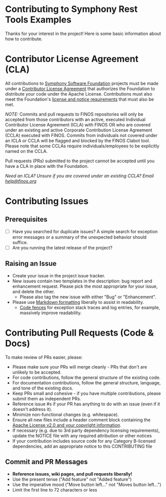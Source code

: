 # Contributing to Symphony Rest Tools Examples
Thanks for your interest in the project! Here is some basic information about how to contribute.
 
# Contributor License Agreement (CLA)
All contributions to [Symphony Software Foundation](https://symphony.foundation/) projects must be made under a [Contributor License Agreement](https://symphonyoss.atlassian.net/wiki/display/FM/Legal+Requirements#LegalRequirements-ContributorLicenseAgreement) that authorizes the Foundation to distribute your code under the Apache License. Contributions must also meet the Foundation's [license and notice requirements](https://symphonyoss.atlassian.net/wiki/display/FM/Legal+Requirements) that must also be met.
 
_NOTE:_ Commits and pull requests to FINOS repositories will only be accepted from those contributors with an active, executed Individual Contributor License Agreement (ICLA) with FINOS OR who are covered under an existing and active Corporate Contribution License Agreement (CCLA) executed with FINOS. Commits from individuals not covered under an ICLA or CCLA will be flagged and blocked by the FINOS Clabot tool. Please note that some CCLAs require individuals/employees to be explicitly named on the CCLA.

Pull requests (PRs) submitted to the project cannot be accepted until you have a CLA in place with the Foundation.

*Need an ICLA? Unsure if you are covered under an existing CCLA? Email [help@finos.org](mailto:help@finos.org)*
 
# Contributing Issues
 
## Prerequisites
 
* [ ] Have you searched for duplicate issues?  A simple search for exception error messages or a summary of the unexpected behavior should suffice.
* [ ] Are you running the latest release of the project?
 
## Raising an Issue
* Create your issue in the project issue tracker.
* New issues contain two templates in the description: bug report and enhancement request. Please pick the most appropriate for your issue, and delete the other.
  * Please also tag the new issue with either "Bug" or "Enhancement".
* Please use [Markdown formatting](https://help.github.com/categories/writing-on-github/)
liberally to assist in readability.
  * [Code fences](https://help.github.com/articles/creating-and-highlighting-code-blocks/) for exception stack traces and log entries, for example, massively improve readability.
 
# Contributing Pull Requests (Code & Docs)
To make review of PRs easier, please:
 
 * Please make sure your PRs will merge cleanly - PRs that don't are unlikely to be accepted.
 * For code contributions, follow the general structure of the existing code.
 * For documentation contributions, follow the general structure, language, and tone of the existing docs.
 * Keep PRs small and cohesive - if you have multiple contributions, please submit them as independent PRs.
 * Reference issue #s if your PR has anything to do with an issue (even if it doesn't address it).
 * Minimize non-functional changes (e.g. whitespace).
 * Ensure all new files include a header comment block containing the [Apache License v2.0 and your copyright information](http://www.apache.org/licenses/LICENSE-2.0#apply).
 * If necessary (e.g. due to 3rd party dependency licensing requirements), update the NOTICE file with any required attribution or other notices
 * If your contribution includes source code for any Category B-licensed dependencies, add an appropriate notice to this CONTRIBUTING file
 
## Commit and PR Messages

* **Reference issues, wiki pages, and pull requests liberally!**
* Use the present tense ("Add feature" not "Added feature")
* Use the imperative mood ("Move button left..." not "Moves button left...")
* Limit the first line to 72 characters or less 